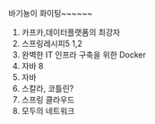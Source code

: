 바기뇽이 화이팅~~~~~~

1. 카프카,데이터플랫폼의 최강자
2. 스프링레시피5 1,2
3. 완벽한 IT 인프라 구축을 위한 Docker
4. 자바 8 
5. 자바 
6. 스칼라, 코틀린?
7. 스프링 클라우드
8. 모두의 네트워크
